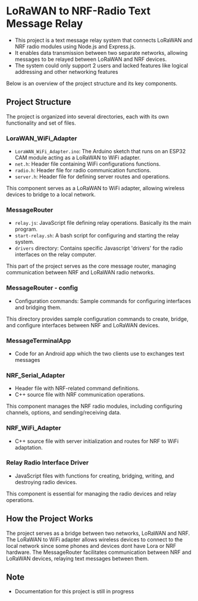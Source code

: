 # LoRaWAN to NRF-Radio Text Message Relay

- This project is a text message relay system that connects LoRaWAN and NRF radio modules using Node.js and Express.js. 
- It enables data transmission between two separate networks, allowing messages to be relayed between LoRaWAN and NRF devices. 
- The system could only support 2 users and lacked features like logical addressing and other networking features

Below is an overview of the project structure and its key components.

## Project Structure

The project is organized into several directories, each with its own functionality and set of files.

### LoraWAN_WiFi_Adapter

- `LoraWAN_WiFi_Adapter.ino`: The Arduino sketch that runs on an ESP32 CAM module acting as a LoRaWAN to WiFi adapter.
- `net.h`: Header file containing WiFi configurations functions.
- `radio.h`: Header file for radio communication functions.
- `server.h`: Header file for defining server routes and operations.

This component serves as a LoRaWAN to WiFi adapter, allowing wireless devices to bridge to a local network.

### MessageRouter

- `relay.js`: JavaScript file defining relay operations. Basically its the main program.
- `start-relay.sh`: A bash script for configuring and starting the relay system.
- `drivers` directory: Contains specific Javascript 'drivers' for the radio interfaces on the relay computer.

This part of the project serves as the core message router, managing communication between NRF and LoRaWAN radio networks.

### MessageRouter - config

- Configuration commands: Sample commands for configuring interfaces and bridging them.

This directory provides sample configuration commands to create, bridge, and configure interfaces between NRF and LoRaWAN devices.

### MessageTerminalApp

- Code for an Android app which the two clients use to exchanges text messages

### NRF_Serial_Adapter

- Header file with NRF-related command definitions.
- C++ source file with NRF communication operations.

This component manages the NRF radio modules, including configuring channels, options, and sending/receiving data.

### NRF_WiFi_Adapter

- C++ source file with server initialization and routes for NRF to WiFi adaptation.


### Relay Radio Interface Driver

- JavaScript files with functions for creating, bridging, writing, and destroying radio devices.

This component is essential for managing the radio devices and relay operations.

## How the Project Works

The project serves as a bridge between two networks, LoRaWAN and NRF. 
The LoRaWAN to WiFi adapter allows wireless devices to connect to the local network since some phones and devices dont have Lora or NRF hardware. 
The MessageRouter facilitates communication between NRF and LoRaWAN devices, relaying text messages between them.

## Note
- Documentation for this project is still in progress
